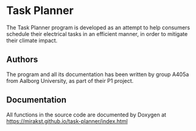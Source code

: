 # Task Planner
The Task Planner program is developed as an attempt to help consumers schedule their electrical tasks in an efficient manner, in order to mitigate their climate impact.

## Authors
The program and all its documentation has been written by group A405a from Aalborg University, as part of their P1 project.

## Documentation
All functions in the source code are documented by Doxygen at https://mirakst.github.io/task-planner/index.html
